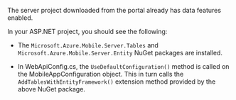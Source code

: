 The server project downloaded from the portal already has data features enabled.

In your ASP.NET project, you should see the following:

* The `Microsoft.Azure.Mobile.Server.Tables` and `Microsoft.Azure.Mobile.Server.Entity` NuGet packages are installed.

* In WebApiConfig.cs, the `UseDefaultConfiguration()` method is called on the MobileAppConfiguration object. This in turn calls the `AddTablesWithEntityFramework()` extension method provided by the above NuGet package.